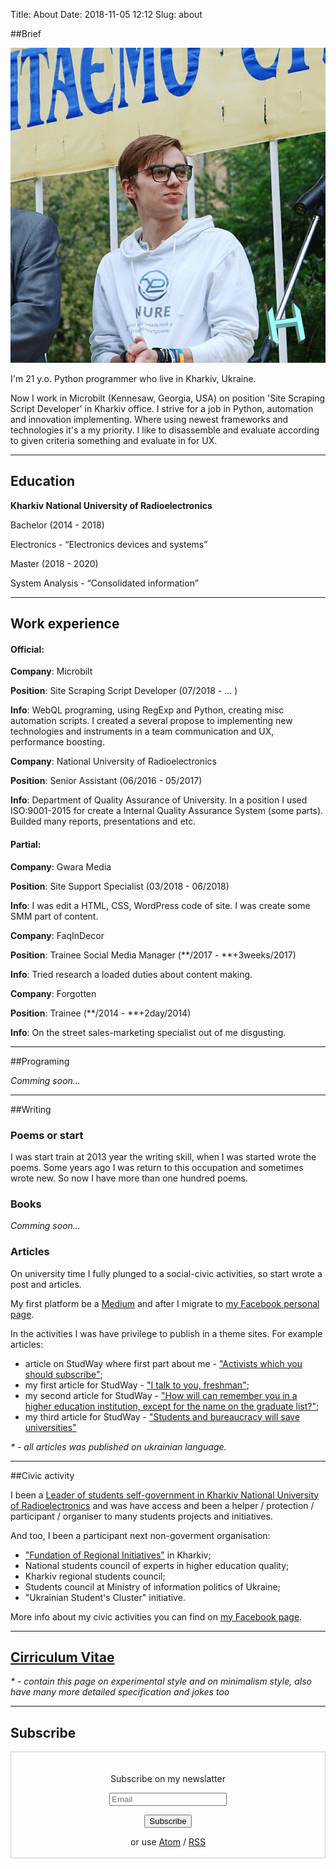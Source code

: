 Title: About
Date: 2018-11-05 12:12
Slug: about

##Brief

![](/images/about_add.png)

I'm 21 y.o. Python programmer who live in Kharkiv, Ukraine.

Now I work in Microbilt  [<i class="fab fa-linkedin-in"></i>](https://www.linkedin.com/company/microbilt-corporation/) (Kennesaw, Georgia, USA) on position 'Site Scraping Script Developer' in Kharkiv office.
I strive for a job in Python, automation and innovation implementing. Where using newest frameworks and technologies it's a my priority. I like to disassemble and evaluate according to given criteria something and evaluate in for UX.

-----

## Education

**Kharkiv National University of Radioelectronics**

Bachelor (2014 - 2018)

Electronics - “Electronics devices and systems”

Master (2018 - 2020)

System Analysis - “Consolidated information”

-----

## Work experience

#### __Official__:

**Company**: Microbilt

**Position**: Site Scraping Script Developer (07/2018 - … )

**Info**: WebQL programing, using RegExp and Python, creating misc automation scripts. I created a several propose to implementing new technologies and instruments in a team communication and UX, performance boosting.



**Company**: National University of Radioelectronics

**Position**: Senior Assistant (06/2016 - 05/2017)

**Info**: Department of Quality Assurance of University. In a position I used ISO:9001-2015 for create a Internal Quality Assurance System (some parts). Builded many reports, presentations and etc.

#### __Partial__:

**Company**: Gwara Media

**Position**: Site Support Specialist (03/2018 - 06/2018)

**Info**: I was edit a HTML, CSS, WordPress code of site. I was create some SMM part of content.



**Company**: FaqInDecor

**Position**: Trainee Social Media Manager (**/2017 - **+3weeks/2017)

**Info**: Tried research a loaded duties about content making.



**Company**: Forgotten

**Position**: Trainee (**/2014 - **+2day/2014)

**Info**: On the street sales-marketing specialist out of me disgusting.

-----

##Programing

_Comming soon..._

-----

##Writing

### Poems or start

I was start train at 2013 year the writing skill, when I was started wrote the poems.
Some years ago I was return to this occupation and sometimes wrote new. So now I have more than one hundred poems.

### Books

_Comming soon..._

### Articles

On university time I fully plunged to a social-civic activities, so start wrote a post and articles.

My first platform be a [Medium](http://medium.com/@dmytrohoi) and after I migrate to [my Facebook personal page](http://fb.com/dmytro.hoi). 

In the activities I was have privilege to publish in a theme sites. For example articles:

- article on StudWay where first part about me - ["Activists which you should subscribe"](https://studway.com.ua/aktivisti-1/);
- my first article for StudWay - ["I talk to you, freshman"](https://studway.com.ua/pershokursniku/);
- my second article for StudWay - ["How will can remember you in a higher education institution, except for the name on the graduate list?"](https://studway.com.ua/chim-zapamyatatisya/);
- my third article for StudWay - ["Students and bureaucracy will save universities"](https://studway.com.ua/studenti-ta-byurokratiya/)

_* - all articles was published on ukrainian language._

-----

##Civic activity

I been a [Leader of students self-government in Kharkiv National University of Radioelectronics](https://web.archive.org/web/20180407160854/nure.ua/student-life/senate/) and was have access and been a helper / protection / participant / organiser to many students projects and initiatives.

And too, I been a participant next non-goverment organisation: 

- ["Fundation of Regional Initiatives"](http://fri.com.ua/) in Kharkiv;
- National students council of experts in higher education quality;
- Kharkiv regional students council;
- Students council at Ministry of information politics of Ukraine;
- "Ukrainian Student's Cluster" initiative.

More info about my civic activities you can find on [my Facebook page](http://fb.com/dmytro.hoi).

-----

## [Cirriculum Vitae](/cv)

_* - contain this page on experimental style and on minimalism style, also have many more detailed specification and jokes too_

-----

## Subscribe

<div align="center">
<form style="border:1px solid #ccc;padding:3px;text-align:center;" action="https://tinyletter.com/dmytrohoi" method="post" target="popupwindow" onsubmit="window.open('https://tinyletter.com/dmytrohoi', 'popupwindow', 'scrollbars=yes,width=800,height=600');return true">
    <br><p>Subscribe on my newslatter</p>
    <div align="center">
        <p>
            <input type="text" style="width:180px" name="email" id="tlemail" placeholder="Email"/>
        </p>
    </div>
    <div align="center">
        <p>
        <input type="hidden" value="1" name="embed"/>
        <input type="submit" value="Subscribe" />
        </p>
    </div>
    <div align="center">
        <p>or use <a href="/feeds/all.atom.xml" target="_blank">Atom</a> / <a href="/feeds/all.rss.xml">RSS</a></p>
    </div>
</form>
</div>